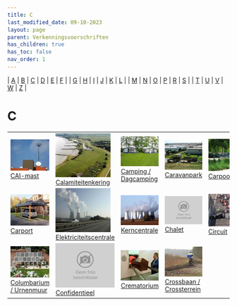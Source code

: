 ```yaml
---
title: C
last_modified_date: 09-10-2023
layout: page
parent: Verkenningsvoorschriften
has_children: true
has_toc: false
nav_order: 1
---
```


| [A](../A/A.html) | [B](../B/B.html) | [C](../C/C.html) | [D](../D/D.html) | [E](../E/E.html) | [F](../F/F.html) |
| [G](../G/G.html) | [H](../H/H.html) | [I](../I/I.html) | [J](../J/J.html) | [K](../K/K.html) | [L](../L/L.html) |
| [M](../M/M.html) | [N](../N/N.html) | [O](../O/O.html) | [P](../P/P.html) | [R](../R/R.html) | [S](../S/S.html) |
| [T](../T/T.html) | [U](../U/U.html) | [V](../V/V.html) | [W](../W/W.html) | [Z](../Z/Z.html) |

C
=

|     |     |     |     |     |
| --- | --- | --- | --- | --- |
| [![](../Z/Zendmast/vv_0338_125x100.jpg)](CAI-mast/CAI-mast.html)<br>[CAI-mast](CAI-mast/CAI-mast.html)                                | [![](Calamiteitenkering/calamiteiten-kering_125x100.jpg)](Calamiteitenkering/Calamiteitenkering.html)<br>[Calamiteitenkering](Calamiteitenkering/Calamiteitenkering.html)                            | [![](Camping_Dagcamping/Camping_1_125x100.jpg)](Camping_Dagcamping/Camping_Dagcamping.html)<br>[Camping / Dagcamping](Camping_Dagcamping/Camping_Dagcamping.html) | [![](Caravanpark/vv_0554_125x100.jpg)](Caravanpark/Caravanpark.html)<br>[Caravanpark](Caravanpark/Caravanpark.html)                                                | [![](Carpoolplaats/vv_0686_125x100.jpg)](Carpoolplaats/Carpoolplaats.html)<br>[Carpoolplaats](Carpoolplaats/Carpoolplaats.html) | 
| [![](Carport/carport_125x100.bmp)](Carport/Carport.html)<br>[Carport](Carport/Carport.html)                                           | [![](../E/Elektriciteitscentrale/vv_0317_125x100.jpg)](../E/Elektriciteitscentrale/Elektriciteitscentrale.html)<br>[Elektriciteitscentrale](../E/Elektriciteitscentrale/Elektriciteitscentrale.html) | [![](../K/Kerncentrale/kerncentrale_125x100.jpg)](../K/Kerncentrale/Kerncentrale.html)<br>[Kerncentrale](../K/Kerncentrale/Kerncentrale.html)                    | [![](../../images/foto-niet-beschikbaar.jpg)](Chalet/Chalet.html)<br>[Chalet](Chalet/Chalet.html)                                                                   | [![](Circuit/circuit_125x100.jpg)](Circuit/Circuit.html)<br>[Circuit](Circuit/Circuit.html)                                     |
| [![](Columbarium/Columbarium_125x100.jpg)](../U/Urnenmuur/Urnenmuur.html)<br>[Columbarium / Urnenmuur](../U/Urnenmuur/Urnenmuur.html) | [![](../../images/foto-niet-beschikbaar.jpg)](Confidentieel/Confidentieel.html)<br>[Confidentieel](Confidentieel/Confidentieel.html)                                                                 | [![](Crematorium/crematorium_125x100.bmp)](Crematorium/Crematorium.html)<br>[Crematorium](Crematorium/Crematorium.html)                                          | [![](Crossbaan_-terrein/vv_0035_125x100.jpg)](Crossbaan_-terrein/Crossbaan_-terrein.html)<br>[Crossbaan / Crossterrein](Crossbaan_-terrein/Crossbaan_-terrein.html) |                                                                                                                                 |
